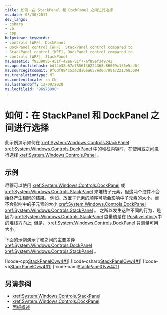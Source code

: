 ```yaml
---
title: 如何：在 StackPanel 和 DockPanel 之间进行选择
ms.date: 03/30/2017
dev_langs:
- csharp
- vb
- cpp
helpviewer_keywords:
- controls [WPF], DockPanel
- DockPanel control [WPF], StackPanel control compared to
- StackPanel control [WPF], DockPanel control compared to
- controls [WPF], StackPanel
ms.assetid: f9239086-451f-42e6-81f7-ef89ef349742
ms.openlocfilehash: bdf4b38e67a7856136224368e86609c135e5ad6f
ms.sourcegitcommit: 9f6df084c53a3da0ea657ed0d708a72213683084
ms.translationtype: MT
ms.contentlocale: zh-CN
ms.lasthandoff: 12/09/2020
ms.locfileid: "96973990"
---
```

# <a name="how-to-choose-between-stackpanel-and-dockpanel"></a>如何：在 StackPanel 和 DockPanel 之间进行选择
此示例演示如何在 <xref:System.Windows.Controls.StackPanel> <xref:System.Windows.Controls.DockPanel> 中的堆栈内容时，在使用或之间进行选择 <xref:System.Windows.Controls.Panel> 。

## <a name="example"></a>示例
 尽管可以使用 <xref:System.Windows.Controls.DockPanel> 或 <xref:System.Windows.Controls.StackPanel> 来堆栈子元素，但这两个控件不会始终产生相同的结果。 例如，放置子元素的顺序可能会影响中子元素的大小，而不会影响中的子元素的大小 <xref:System.Windows.Controls.DockPanel> <xref:System.Windows.Controls.StackPanel> 。 之所以发生这种不同的行为，是因为 <xref:System.Windows.Controls.StackPanel> 度量值是在 [PositiveInfinity](xref:System.Double.PositiveInfinity)中的堆栈方向上; 但是， <xref:System.Windows.Controls.DockPanel> 只测量可用大小。

 下面的示例演示了和之间的主要差异 <xref:System.Windows.Controls.DockPanel> <xref:System.Windows.Controls.StackPanel> 。

 [!code-cpp[StackPanelOvw4#1](~/samples/snippets/cpp/VS_Snippets_Wpf/StackPanelOvw4/CPP/StackPanel_Ovw_Sample4.cpp#1)]
 [!code-csharp[StackPanelOvw4#1](~/samples/snippets/csharp/VS_Snippets_Wpf/StackPanelOvw4/CSharp/StackPanel_Ovw_Sample4.cs#1)]
 [!code-vb[StackPanelOvw4#1](~/samples/snippets/visualbasic/VS_Snippets_Wpf/StackPanelOvw4/VisualBasic/StackPanelSamp.vb#1)]
 [!code-xaml[StackPanelOvw4#1](~/samples/snippets/xaml/VS_Snippets_Wpf/StackPanelOvw4/XAML/default.xaml#1)]

## <a name="see-also"></a>另请参阅

- <xref:System.Windows.Controls.StackPanel>
- <xref:System.Windows.Controls.DockPanel>
- [面板概述](panels-overview.md)

